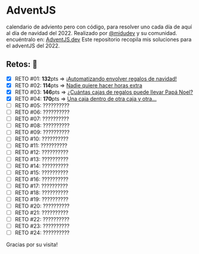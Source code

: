 # AdventJS
calendario de adviento pero con código, para resolver uno cada día de aquí al día de navidad del 2022.
Realizado por [@midudev](https://github.com/midudev) y su comunidad. encuéntralo en: [AdventJS.dev](https://adventjs.dev)
Este repositorio recopila mis soluciones para el adventJS del 2022.

## Retos: 🎉
- [X] RETO #01: **132**pts ⇒ [¡Automatizando envolver regalos de navidad!](./challenge01.js) 
- [X] RETO #02: **114**pts ⇒ [Nadie quiere hacer horas extra](./challenge02.ts)
- [X] RETO #03: **146**pts ⇒ [¿Cuántas cajas de regalos puede llevar Papá Noel?](./challenge03.ts)
- [X] RETO #04: **170**pts ⇒ [Una caja dentro de otra caja y otra...](./challenge04.ts)
- [ ] RETO #05: ??????????
- [ ] RETO #06: ??????????
- [ ] RETO #07: ??????????
- [ ] RETO #08: ??????????
- [ ] RETO #09: ??????????
- [ ] RETO #10: ??????????
- [ ] RETO #11: ??????????
- [ ] RETO #12: ??????????
- [ ] RETO #13: ??????????
- [ ] RETO #14: ??????????
- [ ] RETO #15: ??????????
- [ ] RETO #16: ??????????
- [ ] RETO #17: ??????????
- [ ] RETO #18: ??????????
- [ ] RETO #19: ??????????
- [ ] RETO #20: ??????????
- [ ] RETO #21: ??????????
- [ ] RETO #22: ??????????
- [ ] RETO #23: ??????????
- [ ] RETO #24: ??????????

Gracias por su visita!
